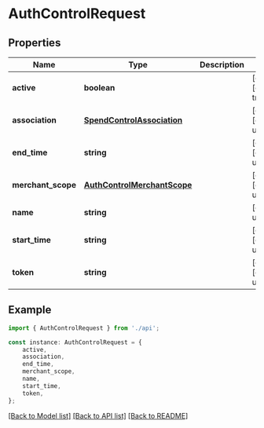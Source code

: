 # AuthControlRequest


## Properties

Name | Type | Description | Notes
------------ | ------------- | ------------- | -------------
**active** | **boolean** |  | [optional] [default to true]
**association** | [**SpendControlAssociation**](SpendControlAssociation.md) |  | [optional] [default to undefined]
**end_time** | **string** |  | [optional] [default to undefined]
**merchant_scope** | [**AuthControlMerchantScope**](AuthControlMerchantScope.md) |  | [optional] [default to undefined]
**name** | **string** |  | [default to undefined]
**start_time** | **string** |  | [optional] [default to undefined]
**token** | **string** |  | [optional] [default to undefined]

## Example

```typescript
import { AuthControlRequest } from './api';

const instance: AuthControlRequest = {
    active,
    association,
    end_time,
    merchant_scope,
    name,
    start_time,
    token,
};
```

[[Back to Model list]](../README.md#documentation-for-models) [[Back to API list]](../README.md#documentation-for-api-endpoints) [[Back to README]](../README.md)
